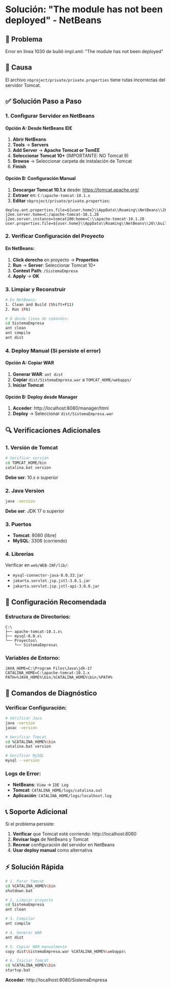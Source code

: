 # Solución: "The module has not been deployed" - NetBeans

## 🚨 Problema
Error en línea 1030 de build-impl.xml: "The module has not been deployed"

## 🔧 Causa
El archivo `nbproject/private/private.properties` tiene rutas incorrectas del servidor Tomcat.

## ✅ Solución Paso a Paso

### 1. Configurar Servidor en NetBeans

#### Opción A: Desde NetBeans IDE
1. **Abrir NetBeans**
2. **Tools** → **Servers**
3. **Add Server** → **Apache Tomcat or TomEE**
4. **Seleccionar Tomcat 10+** (IMPORTANTE: NO Tomcat 9)
5. **Browse** → Seleccionar carpeta de instalación de Tomcat
6. **Finish**

#### Opción B: Configuración Manual
1. **Descargar Tomcat 10.1.x** desde: https://tomcat.apache.org/
2. **Extraer** en: `C:\apache-tomcat-10.1.x`
3. **Editar** `nbproject/private/private.properties`:

```properties
deploy.ant.properties.file=${user.home}\\AppData\\Roaming\\NetBeans\\26\\tomcat100.properties
j2ee.server.home=C:/apache-tomcat-10.1.28
j2ee.server.instance=tomcat100:home=C:\\apache-tomcat-10.1.28
user.properties.file=${user.home}\\AppData\\Roaming\\NetBeans\\26\\build.properties
```

### 2. Verificar Configuración del Proyecto

#### En NetBeans:
1. **Click derecho** en proyecto → **Properties**
2. **Run** → **Server**: Seleccionar Tomcat 10+
3. **Context Path**: `/SistemaEmpresa`
4. **Apply** → **OK**

### 3. Limpiar y Reconstruir

```bash
# En NetBeans:
1. Clean and Build (Shift+F11)
2. Run (F6)

# O desde línea de comandos:
cd SistemaEmpresa
ant clean
ant compile
ant dist
```

### 4. Deploy Manual (Si persiste el error)

#### Opción A: Copiar WAR
1. **Generar WAR**: `ant dist`
2. **Copiar** `dist/SistemaEmpresa.war` a `TOMCAT_HOME/webapps/`
3. **Iniciar Tomcat**

#### Opción B: Deploy desde Manager
1. **Acceder**: http://localhost:8080/manager/html
2. **Deploy** → Seleccionar `dist/SistemaEmpresa.war`

## 🔍 Verificaciones Adicionales

### 1. Versión de Tomcat
```bash
# Verificar versión
cd TOMCAT_HOME/bin
catalina.bat version
```
**Debe ser**: 10.x o superior

### 2. Java Version
```bash
java -version
```
**Debe ser**: JDK 17 o superior

### 3. Puertos
- **Tomcat**: 8080 (libre)
- **MySQL**: 3306 (corriendo)

### 4. Librerías
Verificar en `web/WEB-INF/lib/`:
- `mysql-connector-java-8.0.33.jar`
- `jakarta.servlet.jsp.jstl-3.0.1.jar`
- `jakarta.servlet.jsp.jstl-api-3.0.0.jar`

## 🚀 Configuración Recomendada

### Estructura de Directorios:
```
C:\
├── apache-tomcat-10.1.x\
├── mysql-8.0.x\
└── Proyectos\
    └── SistemaEmpresa\
```

### Variables de Entorno:
```
JAVA_HOME=C:\Program Files\Java\jdk-17
CATALINA_HOME=C:\apache-tomcat-10.1.x
PATH=%JAVA_HOME%\bin;%CATALINA_HOME%\bin;%PATH%
```

## 🔧 Comandos de Diagnóstico

### Verificar Configuración:
```bash
# Verificar Java
java -version
javac -version

# Verificar Tomcat
cd %CATALINA_HOME%\bin
catalina.bat version

# Verificar MySQL
mysql --version
```

### Logs de Error:
- **NetBeans**: `View` → `IDE Log`
- **Tomcat**: `CATALINA_HOME/logs/catalina.out`
- **Aplicación**: `CATALINA_HOME/logs/localhost.log`

## 📞 Soporte Adicional

Si el problema persiste:

1. **Verificar** que Tomcat esté corriendo: http://localhost:8080
2. **Revisar logs** de NetBeans y Tomcat
3. **Recrear** configuración del servidor en NetBeans
4. **Usar deploy manual** como alternativa

## ⚡ Solución Rápida

```bash
# 1. Parar Tomcat
cd %CATALINA_HOME%\bin
shutdown.bat

# 2. Limpiar proyecto
cd SistemaEmpresa
ant clean

# 3. Compilar
ant compile

# 4. Generar WAR
ant dist

# 5. Copiar WAR manualmente
copy dist\SistemaEmpresa.war %CATALINA_HOME%\webapps\

# 6. Iniciar Tomcat
cd %CATALINA_HOME%\bin
startup.bat
```

**Acceder**: http://localhost:8080/SistemaEmpresa
